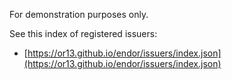 For demonstration purposes only.

See this index of registered issuers:

- [https://or13.github.io/endor/issuers/index.json](https://or13.github.io/endor/issuers/index.json)
